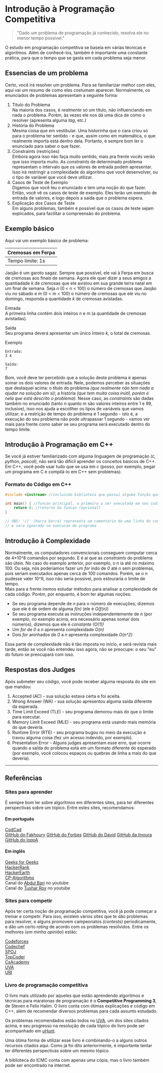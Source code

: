 # Introdução à Programação Competitiva

> "Dado um problema de programação já conhecido, resolva ele no menor tempo possível."

O estudo em programação competitiva se baseia em várias técnicas e algoritmos. Além de conhecê-los, também é importante uma constante prática, para que o tempo que se gasta em cada problema seja menor.

## Essencias de um problema

Certo, você irá resolver um problema. Para se familiarizar melhor com eles, aqui vai um resumo de como eles costumam aparecer. Normalmente, os enunciados de problemas apresentam a seguinte forma:
1. Título do Problema\
    Na maioria dos casos, é *realmente* só um título, não influenciando em nada o problema. Porém, às vezes ele nos dá uma dica de como o resolver (apresenta alguma *tag*, etc.)
2. História do Problema\
    Mesma coisa que em vestibular. Uma historinha que o cara criou só para o problema ter sentido - e que, assim como em matemática, o que realmente importa está dentro dela. Portanto, é sempre bom ler o enunciado para saber o que fazer.
3. Constraints (restrições)\
    Embora agora isso não faça muito sentido, mais pra frente vocês verão que isso importa muito. As *constraints* de determinado problema representam o intervalo que os valores de entrada podem apresentar. Isso irá restringir a complexidade do algoritmo que você desenvolver, ou o tipo de variável que você deve utilizar.
4. Casos de Teste de Exemplo\
    Digamos que você leu o enunciado e tem uma noção do que fazer. Então, você vê os casos de teste de exemplo. Eles terão um exemplo de entrada de valores, e logo depois a saída que o problema espera.
5. Explicação dos Casos de Teste\
    Em alguns problemas, também é possível que os casos de teste sejam explicados, para facilitar a compreensão do problema.

## Exemplo básico

Aqui vai um exemplo básico de problema:

| Cremosas em Ferpa |
| --- |
| Tempo limite: 1s |

Jaojão é um garoto sagaz. Sempre que possível, ele vai à Ferpa em busca de cremosas aos finais de semana. Agora ele quer dizer a seus amigos a quantiadade *k* de cremosas que ele avistou em sua grande terra natal em um final de semana. Seja *n* (0 < n < 100) o número de cremosas que Jaojão viu no sábado e *m* (0 < m < 100) o número de cremosas que ele viu no domingo, responda a quantidade *k* de cremosas avistadas.

Entrada\
A primeira linha contém dois inteiros *n* e *m* (a quantidade de cremosas avistadas).

Saída\
Seu programa deverá apresentar um único inteiro *k*, o total de cremosas.

Exemplo
```
Entrada:
3 4

Saída:
7
```

Bom, você deve ter percebido que a solução deste problema é apenas somar os dois valores de entrada. Nele, podemos perceber as situações que destaquei acima: o título do problema *(que realmente não tem nada a ajudar na solução em si)*; a história *(que tem muita coisa inútil, porém é nela que está descrito o problema)*. Nesse caso, as *constraints* são dadas também no enunciado (tanto *n* quanto *m* são valores inteiros entre 1 e 99, inclusive), isso nos ajuda a escollher os tipos de variáveis que vamos utilizar; e a restrição de tempo do problema é 1 segundo - isto é, a execução do seu problema não pode ultrapassar 1 segundo - vamos ver mais para frente como saber se seu programa será executado dentro do tempo limite.

## Introdução à Programação em C++

Se você já estiver familiarizado com alguma linguagem de programação *(c, python, pascal)*, não será tão difícil aprender os conceitos básicos de C++. Em C++, você pode usar tudo que se usa em *c* (posso, por exemplo, pegar um programa em C e compilá-lo em C++ sem problemas).

### Formato do Código em C++
```c++
#include <iostream> //incluindo biblioteca que possui alguma função que eu quero

int main() { //funcao principal, a primeira a ser executada em seu codigo
    return 0; //retorno da funcao (opcional)
}

// OBS: '//' (barra barra) representa um comentario de uma linha do codigo
// e sera ignorado na execucao do programa
```



## Introdução à Complexidade

Normalmente, os computadores convencionais conseguem computar cerca de 4*10^8 comandos por segundo. E é aí que as *constraints* do problema são úteis. No caso do exemplo anterior, por exemplo, o *n* ia até no máximo 100. Ou seja, nós poderiamos fazer um *for* indo de *0* até *n* sem problemas, pois seriam executados apenas cerca de 100 comandos. Porém, se o *n* pudesse valer 10^9, isso não seria possível, pois estouraria o limite de tempo.\
Mais para a frente iremos estudar métodos para analisar a complexidade de cada código. Porém, por enquanto, é bom ter algumas noções:
- Se seu programa depende de *n* para o número de execuções, dizemos que ele é de ordem de alguma *f(n)* (ele é *O(f(n)*)
- Se seu programa executa as instruções independentemente de n (por exemplo, no exemplo acima, era necessário apenas somar dois números), dizemos que ele é *constante (O(1))*
- Um *for* de *0* a *n* apresenta complexidade *O(n)*
- Dois *for* aninhados de *0* a *n* apresenta complexidade *O(n^2)*

Essa parte de complexidade não é tão imposta no início, e será revista mais tarde, então se você não entendeu isso agora, não se preocupe: o seu "eu" do futuro se preocupará com isso.

## Respostas dos Judges
Após submeter seu código, você pode receber alguma resposta do site em que mandou:
1. Accepted (AC) - sua solução estava certa e foi aceita.
2. Wrong Answer (WA) - sua solução apresentou alguma saída diferente da esperada.
3. Time Limit Exceed (TLE) - seu programa demorou mais do que o limite para executar.
4. Memory Limit Exceed (MLE) - seu programa está usando mais memória do que deveria.
5. Runtime Error (RTE) - seu programa bugou no meio da execução e travou alguma coisa (fez um acesso indevido, por exemplo).
5. Presentation Error - Alguns judges apresentam esse erro, que ocorre quando a saída do problema está em um formato diferente do esperado (por exemplo, você colocou espaços ou quebras de linha a mais do que deveria).

---

## Referências

### Sites para aprender
É sempre bom ler sobre algoritmos em diferentes sites, para ter diferentes perspectivas sobre um tópico. Entre estes sites, recomendamos:

#### Em português
[CodCad](http://www.codcad.com/)\
[GitHub do Fakhoury](https://github.com/andrefakhoury)
[GitHub do Forbes](https://github.com/VictorXjoeY)
[GitHub do David](https://github.com/davidcairuz)
[GitHub da lmoura](https://github.com/lusmoura)
[GitHub do loppA](https://github.com/LoppA)

#### Em inglês
[Geeks for Geeks](https://www.geeksforgeeks.org/)\
[HackerRank](https://www.hackerrank.com/)\
[HackerEarth](https://www.hackerearth.com/)\
[CP-Algorithms](https://cp-algorithms.com/)\
Canal do [Abdul Bari](https://www.youtube.com/channel/UCZCFT11CWBi3MHNlGf019nw/) no youtube\
Canal do [Tushar Roy](https://www.youtube.com/user/tusharroy2525) no youtube

### Sites para competir
Após ter certa noção de programação competitiva, você já pode começar a treinar e competir. Para isso, existem vários sites que te dão problemas para resolver, e alguns promovem campeonatos *(contests)* periodicamente, e dão um certo *rating* de acordo com os problemas resolvidos. Entre os melhores (*em minha opinião*) estão:

[Codeforces](https://www.codeforces.com)\
[Codechef](https://www.codechef.com)\
[SPOJ](https://www.spoj.com)\
[TopCoder](https://www.topcoder.com)\
[CsAcademy](https://www.csacademy.com)\
[UVA](https://uva.onlinejudge.org/)\
[URI](https://www.urionlinejudge.com.br)

### Livro de programação competitiva
O livro mais utilizado por aqueles que estão aprendendo algoritmos e técnicas para maratonas de programação é o **Competitive Programming 3**, de Steven e Felix Halim. O livro conta com ótimas explicações e código em C++, além de recomendar diversos problemas para cada assunto estudado.

Os problemas recomendados estão todos no [UVA](https://uva.onlinejudge.org/), um dos sites citados acima, e seu progresso na resolução de cada tópico do livro pode ser acompanhado em [uHunt](https://uhunt.onlinejudge.org/).

Uma ótima forma de utilizar esse livro é combinando-o a alguns outros recursos citados aqui. Como já foi dito anteriormente, é importante tentar ter diferentes perspectivas sobre um mesmo tópico.

A biblioteca do ICMC conta com apenas uma cópia, mas o livro também pode ser encontrado na internet.
